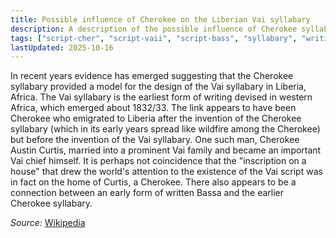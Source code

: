 ```yaml
---
title: Possible influence of Cherokee on the Liberian Vai syllabary
description: A description of the possible influence of Cherokee syllabar on Liberian Vai syllabary
tags: ["script-cher", "script-vaii", "script-bass", "syllabary", "writing systems"]
lastUpdated: 2025-10-16
---
```


In recent years evidence has emerged suggesting that the Cherokee syllabary provided a model for the design of the Vai syllabary in Liberia, Africa. The Vai syllabary is the earliest form of writing devised in western Africa, which emerged about 1832/33. The link appears to have been Cherokee who emigrated to Liberia after the invention of the Cherokee syllabary (which in its early years spread like wildfire among the Cherokee) but before the invention of the Vai syllabary. One such man, Cherokee Austin Curtis, married into a prominent Vai family and became an important Vai chief himself. It is perhaps not coincidence that the "inscription on a house" that drew the world's attention to the existence of the Vai script was in fact on the home of Curtis, a Cherokee. There also appears to be a connection between an early form of written Bassa and the earlier Cherokee syllabary.

*Source:* [Wikipedia][wikipedia-cherokee-liberian-vai]

[wikipedia-cherokee-liberian-vai]: http://en.wikipedia.org/wiki/Cherokee_syllabary#Possible_influence_on_Liberian_Vai_syllabary